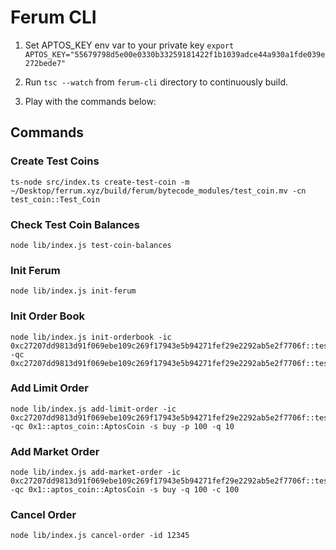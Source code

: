 # Ferum CLI

1. Set APTOS_KEY env var to your private key `export APTOS_KEY="55679798d5e00e0330b33259181422f1b1039adce44a930a1fde039e272bede7"`

2. Run `tsc --watch` from `ferum-cli` directory to continuously build.

3. Play with the commands below:

## Commands

### Create Test Coins

```terminal
ts-node src/index.ts create-test-coin -m ~/Desktop/ferrum.xyz/build/ferum/bytecode_modules/test_coin.mv -cn test_coin::Test_Coin
```

### Check Test Coin Balances

```terminal
node lib/index.js test-coin-balances
```

### Init Ferum

```terminal
node lib/index.js init-ferum
```

### Init Order Book

```terminal
node lib/index.js init-orderbook -ic 0xc27207dd9813d91f069ebe109c269f17943e5b94271fef29e2292ab5e2f7706f::test_coin::TestCoin -qc 0xc27207dd9813d91f069ebe109c269f17943e5b94271fef29e2292ab5e2f7706f::test_coin::TestCoin
```

### Add Limit Order

```terminal
node lib/index.js add-limit-order -ic 0xc27207dd9813d91f069ebe109c269f17943e5b94271fef29e2292ab5e2f7706f::test_coin::TestCoin -qc 0x1::aptos_coin::AptosCoin -s buy -p 100 -q 10
```

### Add Market Order

```terminal
node lib/index.js add-market-order -ic 0xc27207dd9813d91f069ebe109c269f17943e5b94271fef29e2292ab5e2f7706f::test_coin::TestCoin -qc 0x1::aptos_coin::AptosCoin -s buy -q 100 -c 100
```

### Cancel Order

```terminal
node lib/index.js cancel-order -id 12345
```
